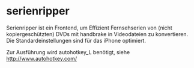 serienripper
============

Serienripper ist ein Frontend, um Effizient Fernsehserien von (nicht kopiergeschützten) DVDs mit handbrake in Videodateien zu konvertieren. Die Standardeinstellungen sind für das iPhone optimiert.

Zur Ausführung wird autohotkey_L benötigt, siehe http://www.autohotkey.com/ 